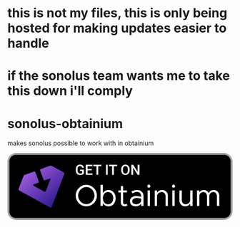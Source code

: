 # this is not my files, this is only being hosted for making updates easier to handle

# if the sonolus team wants me to take this down i'll comply

# sonolus-obtainium
makes sonolus possible to work with in obtainium

[![Get it on Obtainium](/assets/badge_obtainium.png)](http://apps.obtainium.imranr.dev/redirect.html?r=obtainium://app/%7B%22id%22%3A%22com.FosFenes.Sonolus%22%2C%22url%22%3A%22https%3A%2F%2Fgithub.com%2Fpixelyloaf%2Fsonolus-obtainium%22%2C%22author%22%3A%22FosFenes%22%2C%22name%22%3A%22Sonolus%22%2C%22preferredApkIndex%22%3A0%2C%22additionalSettings%22%3A%22%7B%5C%22includePrereleases%5C%22%3Atrue%2C%5C%22fallbackToOlderReleases%5C%22%3Atrue%2C%5C%22filterReleaseTitlesByRegEx%5C%22%3A%5C%22%5C%22%2C%5C%22filterReleaseNotesByRegEx%5C%22%3A%5C%22%5C%22%2C%5C%22verifyLatestTag%5C%22%3Afalse%2C%5C%22dontSortReleasesList%5C%22%3Afalse%2C%5C%22trackOnly%5C%22%3Afalse%2C%5C%22versionDetection%5C%22%3A%5C%22standardVersionDetection%5C%22%2C%5C%22apkFilterRegEx%5C%22%3A%5C%22%5C%22%2C%5C%22autoApkFilterByArch%5C%22%3Atrue%2C%5C%22appName%5C%22%3A%5C%22%5C%22%2C%5C%22exemptFromBackgroundUpdates%5C%22%3Afalse%2C%5C%22skipUpdateNotifications%5C%22%3Afalse%2C%5C%22about%5C%22%3A%5C%22%5C%22%7D%22%7D)
